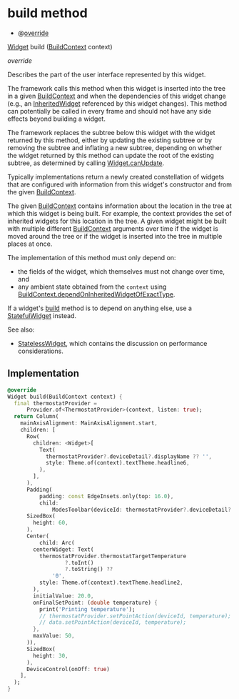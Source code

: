 


# build method







- @[override](https://api.flutter.dev/flutter/dart-core/override-constant.html)

[Widget](https://api.flutter.dev/flutter/widgets/Widget-class.html) build
([BuildContext](https://api.flutter.dev/flutter/widgets/BuildContext-class.html) context)

_override_



<p>Describes the part of the user interface represented by this widget.</p>
<p>The framework calls this method when this widget is inserted into the tree
in a given <a href="https://api.flutter.dev/flutter/widgets/BuildContext-class.html">BuildContext</a> and when the dependencies of this widget change
(e.g., an <a href="https://api.flutter.dev/flutter/widgets/InheritedWidget-class.html">InheritedWidget</a> referenced by this widget changes). This
method can potentially be called in every frame and should not have any side
effects beyond building a widget.</p>
<p>The framework replaces the subtree below this widget with the widget
returned by this method, either by updating the existing subtree or by
removing the subtree and inflating a new subtree, depending on whether the
widget returned by this method can update the root of the existing
subtree, as determined by calling <a href="https://api.flutter.dev/flutter/widgets/Widget/canUpdate.html">Widget.canUpdate</a>.</p>
<p>Typically implementations return a newly created constellation of widgets
that are configured with information from this widget's constructor and
from the given <a href="https://api.flutter.dev/flutter/widgets/BuildContext-class.html">BuildContext</a>.</p>
<p>The given <a href="https://api.flutter.dev/flutter/widgets/BuildContext-class.html">BuildContext</a> contains information about the location in the
tree at which this widget is being built. For example, the context
provides the set of inherited widgets for this location in the tree. A
given widget might be built with multiple different <a href="https://api.flutter.dev/flutter/widgets/BuildContext-class.html">BuildContext</a>
arguments over time if the widget is moved around the tree or if the
widget is inserted into the tree in multiple places at once.</p>
<p>The implementation of this method must only depend on:</p>
<ul>
<li>the fields of the widget, which themselves must not change over time,
and</li>
<li>any ambient state obtained from the <code>context</code> using
<a href="https://api.flutter.dev/flutter/widgets/BuildContext/dependOnInheritedWidgetOfExactType.html">BuildContext.dependOnInheritedWidgetOfExactType</a>.</li>
</ul>
<p>If a widget's <a href="../../components_thermostat_widget/ThermostatWidget/build.md">build</a> method is to depend on anything else, use a
<a href="https://api.flutter.dev/flutter/widgets/StatefulWidget-class.html">StatefulWidget</a> instead.</p>
<p>See also:</p>
<ul>
<li><a href="https://api.flutter.dev/flutter/widgets/StatelessWidget-class.html">StatelessWidget</a>, which contains the discussion on performance considerations.</li>
</ul>



## Implementation

```dart
@override
Widget build(BuildContext context) {
  final thermostatProvider =
      Provider.of<ThermostatProvider>(context, listen: true);
  return Column(
    mainAxisAlignment: MainAxisAlignment.start,
    children: [
      Row(
        children: <Widget>[
          Text(
            thermostatProvider?.deviceDetail?.displayName ?? '',
            style: Theme.of(context).textTheme.headline6,
          ),
        ],
      ),
      Padding(
          padding: const EdgeInsets.only(top: 16.0),
          child:
              ModesToolbar(deviceId: thermostatProvider?.deviceDetail?.id)),
      SizedBox(
        height: 60,
      ),
      Center(
          child: Arc(
        centerWidget: Text(
          thermostatProvider.thermostatTargetTemperature
                  ?.toInt()
                  ?.toString() ??
              '0',
          style: Theme.of(context).textTheme.headline2,
        ),
        initialValue: 20.0,
        onFinalSetPoint: (double temperature) {
          print('Printing temperature');
          // thermostatProvider.setPointAction(deviceId, temperature);
          // data.setPointAction(deviceId, temperature);
        },
        maxValue: 50,
      )),
      SizedBox(
        height: 30,
      ),
      DeviceControl(onOff: true)
    ],
  );
}
```







